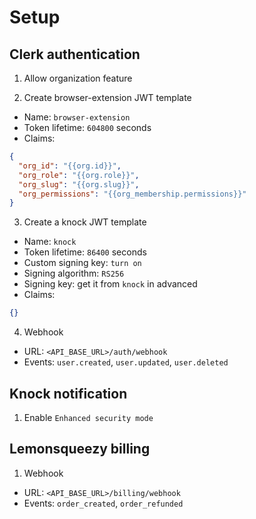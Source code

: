 # Setup

## Clerk authentication

1. Allow organization feature

2. Create browser-extension JWT template

- Name: `browser-extension`
- Token lifetime: `604800` seconds
- Claims:

```json
{
  "org_id": "{{org.id}}",
  "org_role": "{{org.role}}",
  "org_slug": "{{org.slug}}",
  "org_permissions": "{{org_membership.permissions}}"
}
```

3. Create a knock JWT template

- Name: `knock`
- Token lifetime: `86400` seconds
- Custom signing key: `turn on`
- Signing algorithm: `RS256`
- Signing key: get it from `knock` in advanced
- Claims:

```json
{}
```

4. Webhook

- URL: `<API_BASE_URL>/auth/webhook`
- Events: `user.created`, `user.updated`, `user.deleted`

## Knock notification

1. Enable `Enhanced security mode`

## Lemonsqueezy billing

1. Webhook

- URL: `<API_BASE_URL>/billing/webhook`
- Events: `order_created`, `order_refunded`
